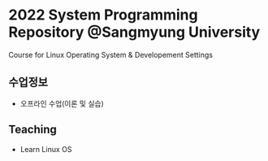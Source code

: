 # 2022 System Programming Repository @Sangmyung University
Course for Linux Operating System & Developement Settings

## 수업정보
- 오프라인 수업(이론 및 실습)

## Teaching 
- Learn Linux OS
